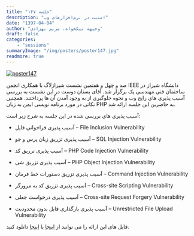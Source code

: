 ```yaml
---
title: "جلسه ۱۴۷"
description: "امنیت در نرم‌افزارهای وب"
date: "1397-04-04"
author: "وجیهه نیکخواه، مریم بهزادی"
draft: false
categories:
    - "sessions"
summaryImage: "/img/posters/poster147.jpg"
readmore: true
---
```

[![poster147](../../img/posters/poster147.jpg)](../../img/poster147.jpg)

صد و چهل و هفتمین نشست شیرازلاگ با همکاری انجمن IEEE دانشگاه شیراز در ساختمان فنی مهندسی یک برگزار شد.  آقای بستان دوست در این نشست به بررسی آسیب پذیری های رایج وب و نحوه جلوگیری از به وجود آمدن آن ها پرداختند. همچنین نکاتی در مورد برنامه نویسی ایمن به زبان PHP به حاضرین این جلسه ارائه شد.

آسیب پذیری های بررسی شده در این جلسه به شرح زیر است:

- آسیب پذیری فراخوانی فایل – File Inclusion Vulnerability

- آسیب پذیری تزریق زبان پرس و جو – SQL Injection Vulnerability

- آسیب پذیری تزریق کد – PHP Code Injection Vulnerability

- آسیب پذیری تزریق شی – PHP Object Injection Vulnerability

- آسیب پذیری تزریق دستورات خط فرمان – Command Injection Vulnerability

- آسیب پذیری تزریق کد به مرورگر – Cross-site Scripting Vulnerability

- آسیب پذیری درخواست جعلی – Cross-site Request Forgery Vulnerability

- آسیب پذیری بارگذاری فایل بدون محدودیت – Unrestricted File Upload Vulnerability


فایل های این ارائه را می توانید از 
[اینجا](https://gitlab.com/shirazlug/resources/tree/master/presentations/session_147) 
یا
[اینجا](https://www.slideshare.net/ShirazLUG/ss-104166514) 
دانلود کنید.